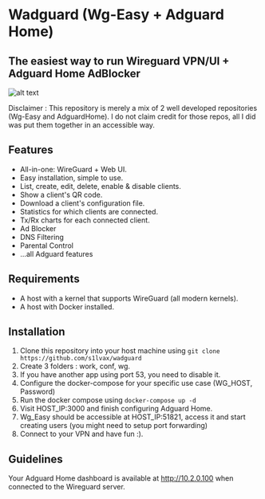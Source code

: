 # Wadguard (Wg-Easy + Adguard Home)
## The easiest way to run Wireguard VPN/UI + Adguard Home AdBlocker

![alt text](https://www.google.com/url?sa=i&url=https%3A%2F%2Fwww.wireguard.com%2F&psig=AOvVaw23vh1FTd29omtU_oe813ds&ust=1677568575479000&source=images&cd=vfe&ved=0CA0QjRxqFwoTCICZyYqUtf0CFQAAAAAdAAAAABAi)

Disclaimer : This repository is merely a mix of 2 well developed repositories (Wg-Easy and AdguardHome). I do not claim credit for those repos, all I did was put them together in an accessible way.

## Features

* All-in-one: WireGuard + Web UI.
* Easy installation, simple to use.
* List, create, edit, delete, enable & disable clients.
* Show a client's QR code.
* Download a client's configuration file.
* Statistics for which clients are connected.
* Tx/Rx charts for each connected client.
* Ad Blocker
* DNS Filtering
* Parental Control
* ...all Adguard features

## Requirements

* A host with a kernel that supports WireGuard (all modern kernels).
* A host with Docker installed.

## Installation

1. Clone this repository into your host machine using ```git clone https://github.com/s1lvax/wadguard```
2. Create 3 folders : work, conf, wg.
3. If you have another app using port 53, you need to disable it.
4. Configure the docker-compose for your specific use case (WG_HOST, Password)
5. Run the docker compose using ```docker-compose up -d```
6. Visit HOST_IP:3000 and finish configuring Adguard Home.
7. Wg_Easy should be accessible at HOST_IP:51821, access it and start creating users (you might need to setup port forwarding)
8. Connect to your VPN and have fun :).

## Guidelines

Your Adguard Home dashboard is available at http://10.2.0.100 when connected to the Wireguard server.
